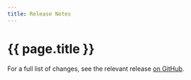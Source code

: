 ```yaml
---
title: Release Notes
---
```


# {{ page.title }}

For a full list of changes, see the relevant release [on GitHub](https://github.com/spotify/heroic/releases).
